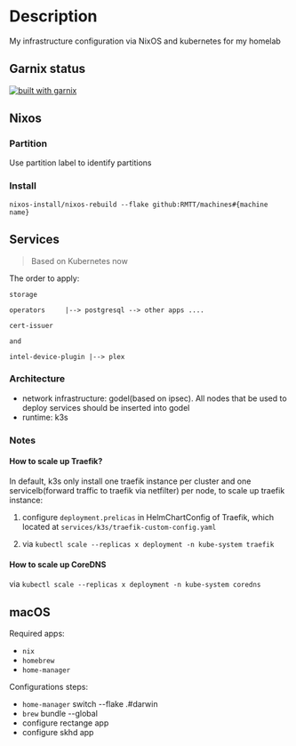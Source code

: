 # Description
My infrastructure configuration via NixOS and kubernetes for my homelab

## Garnix status
[![built with garnix](https://img.shields.io/endpoint.svg?url=https%3A%2F%2Fgarnix.io%2Fapi%2Fbadges%2FRMTT%2Fmachines%3Fbranch%3Dmain)](https://garnix.io)

## Nixos

### Partition

Use partition label to identify partitions

### Install

`nixos-install/nixos-rebuild --flake github:RMTT/machines#{machine name}`

## Services
> Based on Kubernetes now

The order to apply:

```
storage      

operators     |--> postgresql --> other apps ....
            
cert-issuer

and 

intel-device-plugin |--> plex
```

### Architecture

+ network infrastructure: godel(based on ipsec). All nodes that be used to deploy services should be inserted into godel
+ runtime: k3s

### Notes

#### How to scale up Traefik?

In default, k3s only install one traefik instance per cluster and one servicelb(forward traffic to traefik via netfilter) per node, to scale up traefik instance:

1. configure `deployment.prelicas` in HelmChartConfig of Traefik, which located at `services/k3s/traefik-custom-config.yaml`

2. via `kubectl scale --replicas x deployment -n kube-system traefik`

#### How to scale up CoreDNS

via `kubectl scale --replicas x deployment -n kube-system coredns`

## macOS

Required apps:
+ `nix`
+ `homebrew`
+ `home-manager`

Configurations steps:
+ `home-manager` switch --flake .#darwin
+ `brew` bundle --global
+ configure rectange app
+ configure skhd app
